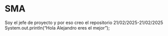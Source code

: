 # SMA
Soy el jefe de proyecto y por eso creo el repositorio 21/02/2025-21/02/2025
System.out.println(“Hola Alejandro eres el mejor”); 
